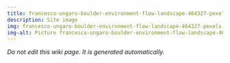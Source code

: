 ```yaml
---
title: francesco-ungaro-boulder-environment-flow-landscape-464327-pexels
description: Site image
img: francesco-ungaro-boulder-environment-flow-landscape-464327-pexels.png
img-alt: Picture francesco-ungaro-boulder-environment-flow-landscape-464327-pexels.png
---
```


_Do not edit this wiki page. It is generated automatically._ 


